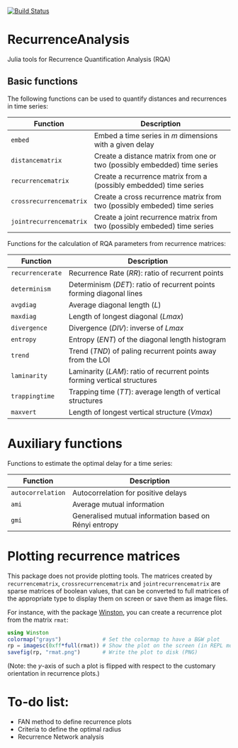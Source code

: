 [![Build Status](https://travis-ci.org/heliosdrm/RecurrenceAnalysis.jl.svg?branch=master)](https://travis-ci.org/heliosdrm/RecurrenceAnalysis.jl)

# RecurrenceAnalysis

Julia tools for Recurrence Quantification Analysis (RQA)

## Basic functions

The following functions can be used to quantify distances and recurrences in time series:

| Function                | Description                                                              |
| --------                | -----------                                                              |
| `embed`                 | Embed a time series in *m* dimensions with a given delay                 |
| `distancematrix`        | Create a distance matrix from one or two (possibly embedded) time series |
| `recurrencematrix`      | Create a recurrence matrix from a (possibly embedded) time series        |
| `crossrecurrencematrix` | Create a cross recurrence matrix from two (possibly embeded) time series |
| `jointrecurrencematrix` | Create a joint recurrence matrix from two (possibly embeded) time series |

Functions for the calculation of RQA parameters from recurrence matrices:

| Function         | Description                                                               |
| --------         | -----------                                                               |
| `recurrencerate` | Recurrence Rate (*RR*): ratio of recurrent points                         |
| `determinism`    | Determinism (*DET*): ratio of recurrent points forming diagonal lines     |
| `avgdiag`        | Average diagonal length (*L*)                                             |
| `maxdiag`        | Length of longest diagonal (*Lmax*)                                       |
| `divergence`     | Divergence (*DIV*): inverse of *Lmax*                                     |
| `entropy`        | Entropy (*ENT*) of the diagonal length histogram                          |
| `trend`          | Trend (*TND*) of paling recurrent points away from the LOI                |
| `laminarity`     | Laminarity (*LAM*): ratio of recurrent points forming vertical structures |
| `trappingtime`   | Trapping time (*TT*): average length of vertical structures               |
| `maxvert`        | Length of longest vertical structure (*Vmax*)                             |

# Auxiliary functions

Functions to estimate the optimal delay for a time series:

| Function          | Description                                           |
| --------          | -----------                                           |
| `autocorrelation` | Autocorrelation for positive delays                   |
| `ami`             | Average mutual information                            |
| `gmi`             | Generalised mutual information based on Rényi entropy |

# Plotting recurrence matrices

This package does not provide plotting tools. The matrices created by
`recurrencematrix`, `crossrecurrencematrix` and `jointrecurrencematrix` are
sparse matrices of boolean values, that can be converted to full matrices
of the appropriate type to display them on screen or save them as image files.

For instance, with the package [Winston](https://github.com/nolta/Winston.jl),
you can create a recurrence plot from the matrix `rmat`:

```julia
using Winston
colormap("grays")             # Set the colormap to have a B&W plot
rp = imagesc(0xff*full(rmat)) # Show the plot on the screen (in REPL mode)
savefig(rp, "rmat.png")       # Write the plot to disk (PNG)
```

(Note: the *y*-axis of such a plot is flipped with respect to the customary
orientation in recurrence plots.)

# To-do list:

 * FAN method to define recurrence plots
 * Criteria to define the optimal radius
 * Recurrence Network analysis
